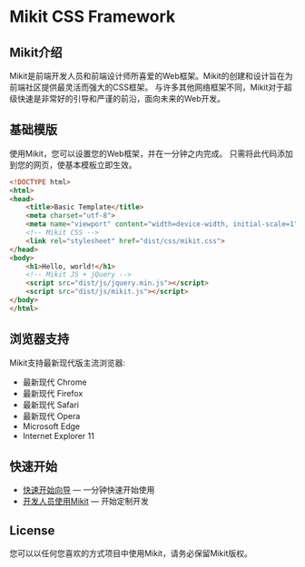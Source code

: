 # Mikit CSS Framework

## Mikit介绍

Mikit是前端开发人员和前端设计师所喜爱的Web框架。Mikit的创建和设计旨在为前端社区提供最灵活而强大的CSS框架。 与许多其他网络框架不同，Mikit对于超级快速是非常好的引导和严谨的前沿，面向未来的Web开发。

## 基础模版 

使用Mikit，您可以设置您的Web框架，并在一分钟之内完成。 只需将此代码添加到您的网页，使基本模板立即生效。

```html
<!DOCTYPE html>
<html>
<head>
    <title>Basic Template</title>
    <meta charset="utf-8">
    <meta name="viewport" content="width=device-width, initial-scale=1">
    <!-- Mikit CSS -->
    <link rel="stylesheet" href="dist/css/mikit.css">
</head>
<body>
    <h1>Hello, world!</h1>
    <!-- Mikit JS + jQuery -->
    <script src="dist/js/jquery.min.js"></script>
    <script src="dist/js/mikit.js"></script>
</body>
</html>
```

## 浏览器支持

Mikit支持最新现代版主流浏览器:

- 最新现代 Chrome
- 最新现代 Firefox
- 最新现代 Safari
- 最新现代 Opera
- Microsoft Edge
- Internet Explorer 11

## 快速开始
- [快速开始向导](http://mikit.missra.com/quick-start/) — 一分钟快速开始使用
- [开发人员使用Mikit](http://mikit.missra.com/custom-plugins/) — 开始定制开发

## License
您可以以任何您喜欢的方式项目中使用Mikit，请务必保留Mikit版权。


